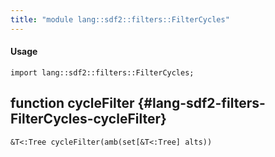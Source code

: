 ```yaml
---
title: "module lang::sdf2::filters::FilterCycles"
---
```


#### Usage

`import lang::sdf2::filters::FilterCycles;`


## function cycleFilter {#lang-sdf2-filters-FilterCycles-cycleFilter}

```rascal
&T<:Tree cycleFilter(amb(set[&T<:Tree] alts))

```

